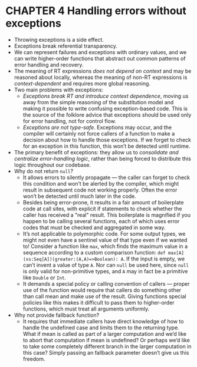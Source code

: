 # CHAPTER 4 Handling errors without exceptions

- Throwing exceptions is a side effect.
- Exceptions break referential transparency.
- We can represent failures and exceptions with ordinary values, and we can write higher-order functions that abstract out common patterns of error handling and recovery.
- The meaning of RT expressions *does not depend on context* and may be reasoned about locally, whereas the meaning of non-RT expressions is *context-dependent* and requires more global reasoning.
- Two main problems with exceptions:
  - *Exceptions break RT and introduce context dependence*, moving us away from the simple reasoning of the substitution model and making it possible to write confusing exception-based code. This is the source of the folklore advice that exceptions should be used only for error handling, not for control flow.
  - *Exceptions are not type-safe*. Exceptions may occur, and the compiler will certainly not force callers of a function to make a decision about how to handle those exceptions. If we forget to check for an exception in this function, this won’t be detected until runtime.
- The primary benefit of exceptions: they allow us to *consolidate and centralize error-handling logic*, rather than being forced to distribute this logic throughout our codebase.
- Why do not return `null`?
  - It allows errors to silently propagate — the caller can forget to check this condition and won’t be alerted by the compiler, which might result in subsequent code not working properly. Often the error won’t be detected until much later in the code.
  - Besides being error-prone, it results in a fair amount of boilerplate code at call sites, with explicit if statements to check whether the caller has received a "real" result. This boilerplate is magnified if you happen to be calling several functions, each of which uses error codes that must be checked and aggregated in some way.
  - It’s not applicable to polymorphic code. For some output types, we might not even have a sentinel value of that type even if we wanted to! Consider a function like `max`, which finds the maximum value in a sequence according to a custom comparison function: `def max[A](xs:Seq[A])(greater:(A,A)=>Boolean): A`. If the input is empty, we can’t invent a value of type `A`. Nor can `null` be used here, since `null` is only valid for non-primitive types, and `A` may in fact be a primitive like `Double` or `Int`.
  - It demands a special policy or calling convention of callers — proper use of the function would require that callers do something other than call mean and make use of the result. Giving functions special policies like this makes it difficult to pass them to higher-order functions, which must treat all arguments uniformly.
- Why not provide fallback function?
  - It requires that immediate callers have direct knowledge of how to handle the undefined case and limits them to the returning type. What if mean is called as part of a larger computation and we’d like to abort that computation if mean is undefined? Or perhaps we’d like to take some completely different branch in the larger computation in this case? Simply passing an fallback parameter doesn’t give us this freedom.








